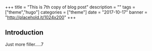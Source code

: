 +++
title = "This is 7th copy of blog post"
description = ""
tags = ["theme","hugo"]
categories = ["theme"]
date = "2017-10-17"
banner = "http://placehold.it/1024x200"
+++


## Introduction

Just more filler.....7

